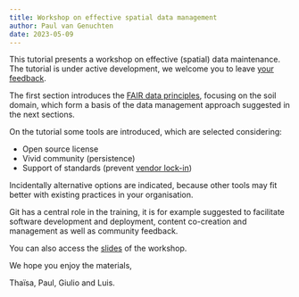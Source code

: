 ```yaml
---
title: Workshop on effective spatial data management
author: Paul van Genuchten
date: 2023-05-09
---
```


This tutorial presents a workshop on effective (spatial) data maintenance. The tutorial is under active development, we welcome you to leave [your feedback](https://github.com/lsc-hubs/hub-core).

The first section introduces the [FAIR data principles](./0-fair-data.md), focusing on the soil domain, which form a basis of the data management approach suggested in the next sections.

On the tutorial some tools are introduced, which are selected considering:

- Open source license
- Vivid community (persistence) 
- Support of standards (prevent [vendor lock-in](https://en.wikipedia.org/wiki/Vendor_lock-in))

Incidentally alternative options are indicated, because other tools may fit better with existing practices in your organisation.

Git has a central role in the training, it is for example suggested to facilitate software development and deployment, content co-creation and management as well as community feedback.

You can also access the [slides](./slides/) of the workshop.

We hope you enjoy the materials, 

Thaïsa, Paul, Giulio and Luis.



